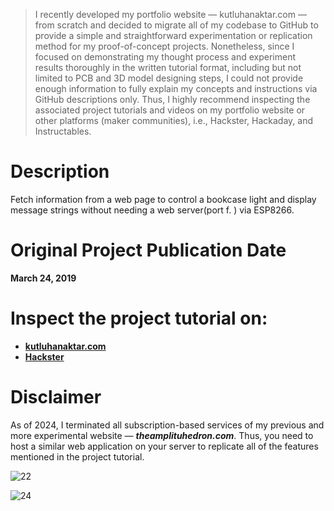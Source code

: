 > I recently developed my portfolio website — kutluhanaktar.com — from scratch and decided to migrate all of my codebase to GitHub to provide a simple and straightforward experimentation or replication method for my proof-of-concept projects. Nonetheless, since I focused on demonstrating my thought process and experiment results thoroughly in the written tutorial format, including but not limited to PCB and 3D model designing steps, I could not provide enough information to fully explain my concepts and instructions via GitHub descriptions only. Thus, I highly recommend inspecting the associated project tutorials and videos on my portfolio website or other platforms (maker communities), i.e., Hackster, Hackaday, and Instructables.

# Description

Fetch information from a web page to control a bookcase light and display message strings without needing a web server(port f. ) via ESP8266.

# Original Project Publication Date

**March 24, 2019**

# Inspect the project tutorial on:

- **[kutluhanaktar.com](https://www.kutluhanaktar.com/projects/IoT_Remote_Bookcase_Light_and_Message_Panel/)**
- **[Hackster](https://www.hackster.io/kutluhan-aktar/iot-remote-bookcase-light-and-message-panel-c22a91)**

# Disclaimer

As of 2024, I terminated all subscription-based services of my previous and more experimental website — ***theamplituhedron.com***. Thus, you need to host a similar web application on your server to replicate all of the features mentioned in the project tutorial.

![22](https://github.com/user-attachments/assets/a4e86d86-c332-42a8-be4d-3b5efeab670c)

![24](https://github.com/user-attachments/assets/78c8719f-9e95-4156-b00d-0cc3b43459fe)
